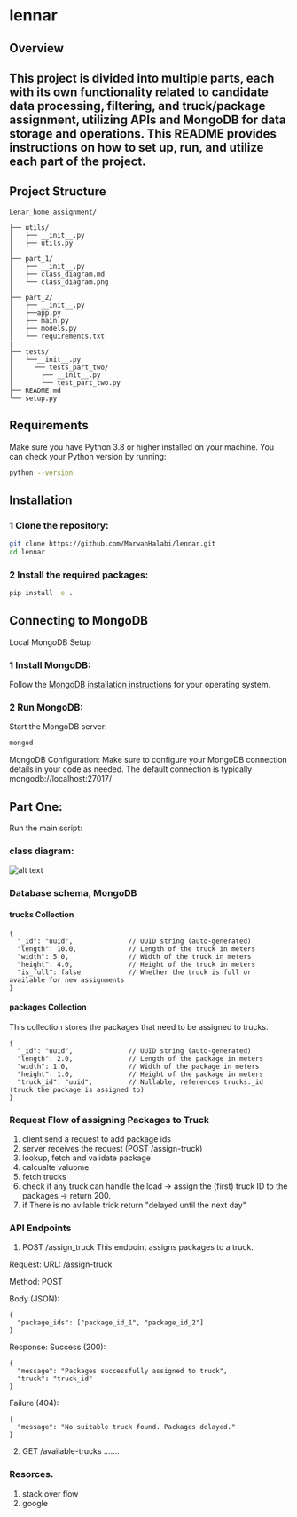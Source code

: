 # lennar

## Overview

This project is divided into multiple parts, each with its own functionality related to candidate data processing, filtering, and truck/package assignment, utilizing APIs and MongoDB for data storage and operations. This README provides instructions on how to set up, run, and utilize each part of the project.
---

## Project Structure

```
Lenar_home_assignment/

├── utils/
│   ├── __init__.py
│   ├── utils.py
│
├── part_1/
│   ├── __init__.py
│   ├── class_diagram.md
│   └── class_diagram.png
│
├── part_2/
│   ├── __init__.py
│   ├──app.py
│   ├── main.py
│   ├── models.py
│   └── requirements.txt
|
├── tests/
│   └──__init__.py
│     └── tests_part_two/
│       ├── __init__.py
│       └── test_part_two.py
├── README.md
└── setup.py
```

## Requirements

Make sure you have Python 3.8 or higher installed on your machine. You can check your Python version by running:

```bash
python --version
```

## Installation

### 1 Clone the repository:
```bash
git clone https://github.com/MarwanHalabi/lennar.git
cd lennar
```

### 2 Install the required packages:
```bash
pip install -e .
```

## Connecting to MongoDB

Local MongoDB Setup
### 1 Install MongoDB:

Follow the [MongoDB installation instructions](https://www.mongodb.com/docs/manual/installation/) for your operating system.

### 2 Run MongoDB:

Start the MongoDB server:
```bash
mongod
```
MongoDB Configuration:
Make sure to configure your MongoDB connection details in your code as needed. The default connection is typically mongodb://localhost:27017/


## Part One:
Run the main script:


### class diagram:
![alt text]([[http://url/to/img.png](https://github.com/MarwanHalabi/lennar/blob/main/part_one/classDiagram.png)])

### Database schema, MongoDB
#### trucks Collection
```
{
  "_id": "uuid",              // UUID string (auto-generated)
  "length": 10.0,             // Length of the truck in meters
  "width": 5.0,               // Width of the truck in meters
  "height": 4.0,              // Height of the truck in meters
  "is_full": false            // Whether the truck is full or available for new assignments
}

```

#### packages Collection
This collection stores the packages that need to be assigned to trucks.
```
{
  "_id": "uuid",              // UUID string (auto-generated)
  "length": 2.0,              // Length of the package in meters
  "width": 1.0,               // Width of the package in meters
  "height": 1.0,              // Height of the package in meters
  "truck_id": "uuid",         // Nullable, references trucks._id (truck the package is assigned to)
}

```

### Request Flow of assigning Packages to Truck 
1. client send a request to add package ids
2. server receives the request (POST /assign-truck)
3. lookup, fetch and validate package
4. calcualte valuome
5. fetch trucks
6. check if any truck can handle the load -> assign the (first) truck ID to the packages -> return 200.
7. if There is no avilable trick return "delayed until the next day"



### API Endpoints
1. POST /assign_truck
This endpoint assigns packages to a truck.

Request:
URL: /assign-truck

Method: POST

Body (JSON):
```
{
  "package_ids": ["package_id_1", "package_id_2"]
}
```
Response:
Success (200):

```
{
  "message": "Packages successfully assigned to truck",
  "truck": "truck_id"
}
```
Failure (404):

```
{
  "message": "No suitable truck found. Packages delayed."
}
```

2. GET /available-trucks
.......

### Resorces.
1. stack over flow
2. google

